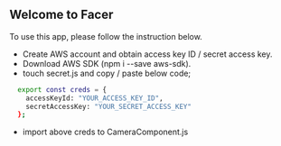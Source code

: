 ## Welcome to Facer
To use this app, please follow the instruction below.

* Create AWS account and obtain access key ID / secret access key. 
* Download AWS SDK (npm i --save aws-sdk).
* touch secret.js and copy / paste below code;

```sh
  export const creds = {
    accessKeyId: "YOUR_ACCESS_KEY_ID",
    secretAccessKey: "YOUR_SECRET_ACCESS_KEY"
  };
```
  

* import above creds to CameraComponent.js
